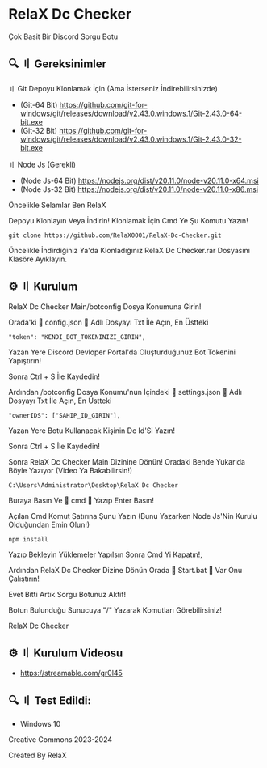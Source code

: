 # RelaX Dc Checker
Çok Basit Bir Discord Sorgu Botu

## 🔍 〢 Gereksinimler
〢 Git Depoyu Klonlamak İçin (Ama İsterseniz İndirebilirsinizde)

- (Git-64 Bit) https://github.com/git-for-windows/git/releases/download/v2.43.0.windows.1/Git-2.43.0-64-bit.exe
- (Git-32 Bit) https://github.com/git-for-windows/git/releases/download/v2.43.0.windows.1/Git-2.43.0-32-bit.exe

〢 Node Js (Gerekli)
- (Node Js-64 Bit) https://nodejs.org/dist/v20.11.0/node-v20.11.0-x64.msi
- (Node Js-32 Bit) https://nodejs.org/dist/v20.11.0/node-v20.11.0-x86.msi

Öncelikle Selamlar Ben RelaX 

Depoyu Klonlayın Veya İndirin!
Klonlamak İçin Cmd Ye Şu Komutu Yazın!
```
git clone https://github.com/RelaX0001/RelaX-Dc-Checker.git
```
Öncelikle İndirdiğiniz Ya'da Klonladığınız RelaX Dc Checker.rar Dosyasını Klasöre Ayıklayın.

## ⚙️ 〢 Kurulum

RelaX Dc Checker Main/botconfig Dosya Konumuna Girin!

Orada'ki 🔴 config.json 🔴 Adlı Dosyayı Txt İle Açın, En Üstteki
```
"token": "KENDI_BOT_TOKENINIZI_GIRIN",
```
Yazan Yere Discord Devloper Portal'da Oluşturduğunuz Bot Tokenini Yapıştırın!

Sonra Ctrl + S İle Kaydedin!

Ardından /botconfig Dosya Konumu'nun İçindeki 🔴 settings.json 🔴 Adlı Dosyayı Txt İle Açın, En Üstteki
```
"ownerIDS": ["SAHIP_ID_GIRIN"],
```
Yazan Yere Botu Kullanacak Kişinin Dc Id'Si Yazın!

Sonra Ctrl + S İle Kaydedin!

Sonra RelaX Dc Checker Main Dizinine Dönün! Oradaki 
Bende Yukarıda Böyle Yazıyor (Video Ya Bakabilirsin!)
```
C:\Users\Administrator\Desktop\RelaX Dc Checker
```
Buraya Basın Ve 🔴 cmd 🔴 Yazıp Enter Basın!

Açılan Cmd Komut Satırına Şunu Yazın (Bunu Yazarken Node Js'Nin Kurulu Olduğundan Emin Olun!)
```
npm install
```
Yazıp Bekleyin Yüklemeler Yapılsın Sonra Cmd Yi Kapatın!, 

Ardından RelaX Dc Checker Dizine Dönün Orada 🔴 Start.bat 🔴 Var Onu Çalıştırın!

Evet Bitti Artık Sorgu Botunuz Aktif!

Botun Bulunduğu Sunucuya "/" Yazarak Komutları Görebilirsiniz!

RelaX Dc Checker

## ⚙️ 〢 Kurulum Videosu
- https://streamable.com/gr0l45
## 🔍 〢 Test Edildi:
- Windows 10

Creative Commons 2023-2024

Created By RelaX



